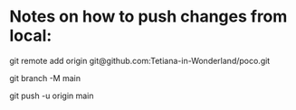 <h1>Notes on how to push changes from local:</h1>

<p>git remote add origin git@github.com:Tetiana-in-Wonderland/poco.git</p>
<p>git branch -M main</p>
<p>git push -u origin main</p>
